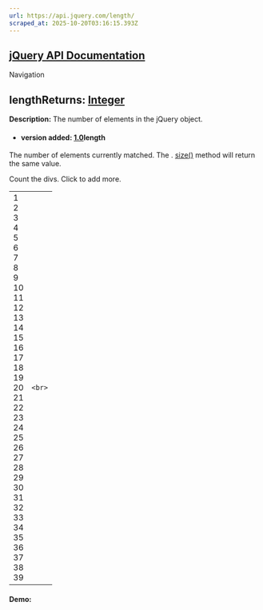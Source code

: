 ```yaml
---
url: https://api.jquery.com/length/
scraped_at: 2025-10-20T03:16:15.393Z
---
```


## [jQuery API Documentation](https://jquery.com/ "jQuery API Documentation")

Navigation

## lengthReturns: [Integer](http://api.jquery.com/Types/\#Integer)

**Description:** The number of elements in the jQuery object.

- #### version added: [1.0](https://api.jquery.com/category/version/1.0/)length


The number of elements currently matched. The . [size()](https://api.jquery.com/size/) method will return the same value.

Count the divs. Click to add more.

|     |     |
| --- | --- |
| 1<br>2<br>3<br>4<br>5<br>6<br>7<br>8<br>9<br>10<br>11<br>12<br>13<br>14<br>15<br>16<br>17<br>18<br>19<br>20<br>21<br>22<br>23<br>24<br>25<br>26<br>27<br>28<br>29<br>30<br>31<br>32<br>33<br>34<br>35<br>36<br>37<br>38<br>39 | ```<br>``` |

#### Demo: